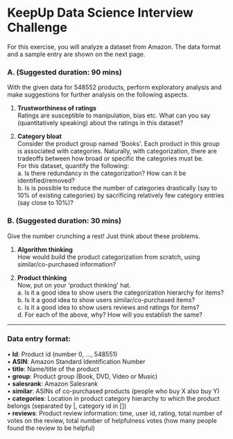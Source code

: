 # KeepUp Data Science Interview Challenge
For this exercise, you will analyze a dataset from Amazon. The data format and a sample entry are shown on the next page.

### A. (Suggested duration: 90 mins)
With the given data for 548552 products, perform exploratory analysis and make suggestions for further analysis on the following aspects.

1. **Trustworthiness of ratings**  
Ratings are susceptible to manipulation, bias etc. What can you say (quantitatively speaking) about the ratings in this dataset?

2. **Category bloat**  
Consider the product group named 'Books'. Each product in this group is associated with categories. Naturally, with categorization, there are tradeoffs between how broad or specific the categories must be.  
For this dataset, quantify the following:  
a. Is there redundancy in the categorization? How can it be identified/removed?  
b. Is is possible to reduce the number of categories drastically (say to 10% of existing categories) by sacrificing relatively few category entries (say close to 10%)?  

### B. (Suggested duration: 30 mins)
Give the number crunching a rest! Just think about these problems.
1. **Algorithm thinking**    
How would build the product categorization from scratch, using similar/co-purchased information?

2. **Product thinking**    
Now, put on your 'product thinking' hat.    
a. Is it a good idea to show users the categorization hierarchy for items?  
b. Is it a good idea to show users similar/co-purchased items?  
c. Is it a good idea to show users reviews and ratings for items?  
d. For each of the above, why? How will you establish the same?  

-------------------------

### Data entry format:
• __Id__: Product id (number 0, ..., 548551)    
• __ASIN__: Amazon Standard Identification Number  
• __title__: Name/title of the product    
• __group__: Product group (Book, DVD, Video or Music)  
• __salesrank__: Amazon Salesrank  
• __similar__: ASINs of co-purchased products (people who buy X also buy Y)  
• __categories__: Location in product category hierarchy to which the product belongs (separated by |, category id in [])  
• __reviews__: Product review information: time, user id, rating, total number of votes on the review, total number of helpfulness votes (how many people found the review to be helpful)  
